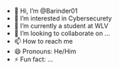 - 👋 Hi, I’m @Barinder01
- 👀 I’m interested in Cybersecurety 
- 🌱 I’m currently a student at WLV
- 💞️ I’m looking to collaborate on ...
- 📫 How to reach me 
- 😄 Pronouns: He/Him
- ⚡ Fun fact: ...

<!---
Barinder01/Barinder01 is a ✨ special ✨ repository because its `README.md` (this file) appears on your GitHub profile.
You can click the Preview link to take a look at your changes.
--->
